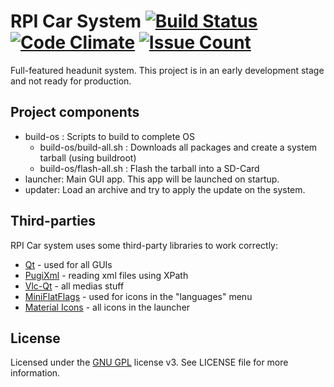 RPI Car System [![Build Status](https://travis-ci.org/Tranqyll/rpi-car-system.svg?branch=master)](https://travis-ci.org/Tranqyll/rpi-car-system) [![Code Climate](https://codeclimate.com/github/Tranqyll/rpi-car-system/badges/gpa.svg)](https://codeclimate.com/github/Tranqyll/rpi-car-system) [![Issue Count](https://codeclimate.com/github/Tranqyll/rpi-car-system/badges/issue_count.svg)](https://codeclimate.com/github/Tranqyll/rpi-car-system)
==============

Full-featured headunit system. This project is in an early development stage and
not ready for production.

Project components
------------------

- build-os : Scripts to build to complete OS
  - build-os/build-all.sh : Downloads all packages and create a system tarball
    (using buildroot)
  - build-os/flash-all.sh : Flash the tarball into a SD-Card
- launcher: Main GUI app. This app will be launched on startup.
- updater: Load an archive and try to apply the update on the system.

Third-parties
-------------

RPI Car system uses some third-party libraries to work correctly:

- [Qt] - used for all GUIs
- [PugiXml] - reading xml files using XPath
- [Vlc-Qt] - all medias stuff
- [MiniFlatFlags] - used for icons in the "languages" menu
- [Material Icons] - all icons in the launcher

License
-------

Licensed under the [GNU GPL] license v3. See LICENSE file for more information.

[Qt]:http://www.qt.io/developers/
[PugiXml]:https://github.com/zeux/pugixml
[Vlc-Qt]:https://github.com/vlc-qt/vlc-qt
[MiniFlatFlags]:https://github.com/pixelstrolch/MiniFlatFlags
[Material Icons]:https://www.google.com/design/icons/
[GNU GPL]:http://www.gnu.org/licenses/gpl-3.0.en.html

